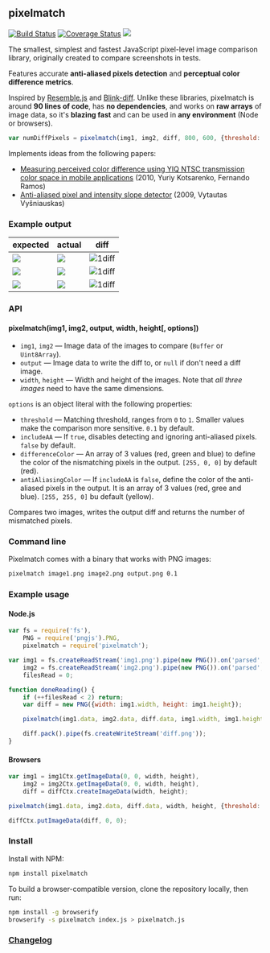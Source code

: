 ## pixelmatch

[![Build Status](https://travis-ci.org/mapbox/pixelmatch.svg?branch=master)](https://travis-ci.org/mapbox/pixelmatch)
[![Coverage Status](https://coveralls.io/repos/mapbox/pixelmatch/badge.svg?branch=master&service=github)](https://coveralls.io/github/mapbox/pixelmatch?branch=master)
[![](https://img.shields.io/badge/simply-awesome-brightgreen.svg)](https://github.com/mourner/projects)

The smallest, simplest and fastest JavaScript pixel-level image comparison library,
originally created to compare screenshots in tests.

Features accurate **anti-aliased pixels detection**
and **perceptual color difference metrics**.

Inspired by [Resemble.js](https://github.com/Huddle/Resemble.js)
and [Blink-diff](https://github.com/yahoo/blink-diff).
Unlike these libraries, pixelmatch is around **90 lines of code**,
has **no dependencies**, and works on **raw arrays** of image data,
so it's **blazing fast** and can be used in **any environment** (Node or browsers).

```js
var numDiffPixels = pixelmatch(img1, img2, diff, 800, 600, {threshold: 0.1});
```

Implements ideas from the following papers:

- [Measuring perceived color difference using YIQ NTSC transmission color space in mobile applications](http://www.progmat.uaem.mx:8080/artVol2Num2/Articulo3Vol2Num2.pdf) (2010, Yuriy Kotsarenko, Fernando Ramos)
- [Anti-aliased pixel and intensity slope detector](http://www.ee.ktu.lt/journal/2009/7/25_ISSN_1392-1215_Anti-aliased%20Pxel%20and%20Intensity%20Slope%20Detector.pdf) (2009, Vytautas Vyšniauskas)

### Example output

| expected | actual | diff |
| --- | --- | --- |
| ![](test/fixtures/4a.png) | ![](test/fixtures/4b.png) | ![1diff](test/fixtures/4diff.png) |
| ![](test/fixtures/3a.png) | ![](test/fixtures/3b.png) | ![1diff](test/fixtures/3diff.png) |
| ![](test/fixtures/1a.png) | ![](test/fixtures/1b.png) | ![1diff](test/fixtures/1diff.png) |

### API

#### pixelmatch(img1, img2, output, width, height[, options])

- `img1`, `img2` — Image data of the images to compare (`Buffer` or `Uint8Array`).
- `output` — Image data to write the diff to, or `null` if don't need a diff image.
- `width`, `height` — Width and height of the images. Note that _all three images_ need to have the same dimensions.

`options` is an object literal with the following properties:

- `threshold` — Matching threshold, ranges from `0` to `1`. Smaller values make the comparison more sensitive. `0.1` by default.
- `includeAA` — If `true`, disables detecting and ignoring anti-aliased pixels. `false` by default.
- `differenceColor` — An array of 3 values (red, green and blue) to define the color of the nismatching pixels in the output. `[255, 0, 0]` by default (red).
- `antiAliasingColor` — If `includeAA` is `false`, define the color of the anti-aliased pixels in the output. It is an array of 3 values (red, gree and blue). `[255, 255, 0]` bu default (yellow).

Compares two images, writes the output diff and returns the number of mismatched pixels.

### Command line

Pixelmatch comes with a binary that works with PNG images:

```bash
pixelmatch image1.png image2.png output.png 0.1
```

### Example usage

#### Node.js

```js
var fs = require('fs'),
    PNG = require('pngjs').PNG,
    pixelmatch = require('pixelmatch');

var img1 = fs.createReadStream('img1.png').pipe(new PNG()).on('parsed', doneReading),
    img2 = fs.createReadStream('img2.png').pipe(new PNG()).on('parsed', doneReading),
    filesRead = 0;

function doneReading() {
    if (++filesRead < 2) return;
    var diff = new PNG({width: img1.width, height: img1.height});

    pixelmatch(img1.data, img2.data, diff.data, img1.width, img1.height, {threshold: 0.1});

    diff.pack().pipe(fs.createWriteStream('diff.png'));
}
```

#### Browsers

```js
var img1 = img1Ctx.getImageData(0, 0, width, height),
    img2 = img2Ctx.getImageData(0, 0, width, height),
    diff = diffCtx.createImageData(width, height);

pixelmatch(img1.data, img2.data, diff.data, width, height, {threshold: 0.1});

diffCtx.putImageData(diff, 0, 0);
```

### Install

Install with NPM:

```bash
npm install pixelmatch
```

To build a browser-compatible version, clone the repository locally, then run:

```bash
npm install -g browserify
browserify -s pixelmatch index.js > pixelmatch.js
```

### [Changelog](https://github.com/mapbox/pixelmatch/releases)

